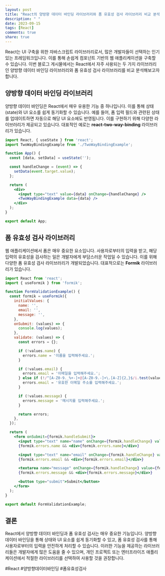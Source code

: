 ```yaml
---
layout: post
title: "React의 양방향 데이터 바인딩 라이브러리와 폼 유효성 검사 라이브러리 비교 분석하기"
description: " "
date: 2023-09-15
tags: [React]
comments: true
share: true
---
```


React는 UI 구축을 위한 자바스크립트 라이브러리로서, 많은 개발자들이 선택하는 인기있는 프레임워크입니다. 이를 통해 손쉽게 컴포넌트 기반의 웹 애플리케이션을 구축할 수 있습니다. 이번 블로그 게시물에서는 React에서 자주 사용되는 두 가지 라이브러리인 양방향 데이터 바인딩 라이브러리와 폼 유효성 검사 라이브러리를 비교 분석해보고자 합니다.

## 양방향 데이터 바인딩 라이브러리

양방향 데이터 바인딩은 React에서 매우 유용한 기능 중 하나입니다. 이를 통해 상태(state)와 UI 요소를 쉽게 동기화할 수 있습니다. 예를 들어, 폼 입력 필드와 관련된 상태를 업데이트하면 자동으로 해당 UI 요소에도 반영됩니다. 이를 구현하기 위해 다양한 라이브러리가 제공되고 있습니다. 대표적인 예로는 **react-two-way-binding** 라이브러리가 있습니다.

```jsx
import React, { useState } from 'react';
import TwoWayBindingExample from './TwoWayBindingExample';

function App() {
  const [data, setData] = useState('');

  const handleChange = (event) => {
    setData(event.target.value);
  };

  return (
    <div>
      <input type="text" value={data} onChange={handleChange} />
      <TwoWayBindingExample data={data} />
    </div>
  );
}

export default App;
```

## 폼 유효성 검사 라이브러리

웹 애플리케이션에서 폼은 매우 중요한 요소입니다. 사용자로부터의 입력을 받고, 해당 입력의 유효성을 검사하는 일은 개발자에게 부담스러운 작업일 수 있습니다. 이를 위해 다양한 폼 유효성 검사 라이브러리가 개발되었습니다. 대표적으로는 **Formik** 라이브러리가 있습니다. 

```jsx
import React from 'react';
import { useFormik } from 'formik';

function FormValidationExample() {
  const formik = useFormik({
    initialValues: {
      name: '',
      email: '',
      message: '',
    },
    onSubmit: (values) => {
      console.log(values);
    },
    validate: (values) => {
      const errors = {};

      if (!values.name) {
        errors.name = '이름을 입력해주세요.';
      }

      if (!values.email) {
        errors.email = '이메일을 입력해주세요.';
      } else if (!/^[A-Z0-9._%+-]+@[A-Z0-9.-]+\.[A-Z]{2,}$/i.test(values.email)) {
        errors.email = '유효한 이메일 주소를 입력해주세요.';
      }

      if (!values.message) {
        errors.message = '메시지를 입력해주세요.';
      }

      return errors;
    },
  });

  return (
    <form onSubmit={formik.handleSubmit}>
      <input type="text" name="name" onChange={formik.handleChange} value={formik.values.name} />
      {formik.errors.name && <div>{formik.errors.name}</div>}

      <input type="text" name="email" onChange={formik.handleChange} value={formik.values.email} />
      {formik.errors.email && <div>{formik.errors.email}</div>}

      <textarea name="message" onChange={formik.handleChange} value={formik.values.message} />
      {formik.errors.message && <div>{formik.errors.message}</div>}

      <button type="submit">Submit</button>
    </form>
  );
}

export default FormValidationExample;
```

## 결론

React에서 양방향 데이터 바인딩과 폼 유효성 검사는 매우 중요한 기능입니다. 양방향 데이터 바인딩을 통해 상태와 UI 요소를 쉽게 동기화할 수 있고, 폼 유효성 검사를 통해 사용자로부터의 입력을 안전하게 처리할 수 있습니다. 이러한 기능을 제공하는 라이브러리들은 개발자에게 많은 도움을 줄 수 있으며, 개인 프로젝트 또는 엔터프라이즈 애플리케이션에서 적절한 라이브러리를 선택하여 사용할 것을 권장합니다.

#React #양방향데이터바인딩 #폼유효성검사